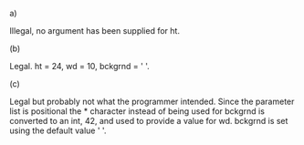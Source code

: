 a)

Illegal, no argument has been supplied for ht.

(b)

Legal. ht = 24, wd = 10, bckgrnd = ' '.

(c)

Legal but probably not what the programmer intended. Since the parameter list is positional the * character instead of being used for bckgrnd is converted to an int, 42, and used to provide a value for wd. bckgrnd is set using the default value ' '.
